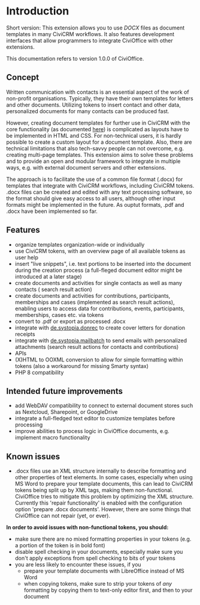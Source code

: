 # Introduction

Short version: This extension allows you to use *DOCX* files as document
templates in many CiviCRM workflows. It also features development interfaces that allow programmers to integrate CiviOffice with other extensions.

This documentation refers to version 1.0.0 of CiviOffice.

## Concept

Written communication with contacts is an essential aspect of the work of
non-profit organisations. Typically, they have their own templates for letters and other documents.
Utilizing tokens to insert contact and other data, personalized documents for many
contacts can be produced fast.

However, creating document templates for further use in CiviCRM with the core
functionality (as
documented [here](https://docs.civicrm.org/user/en/latest/email/message-templates/))
is complicated as layouts have to be implemented in HTML and CSS.
For non-technical users, it is hardly possible to create a custom layout for a
document template. Also, there are technical limitations that also tech-savvy
people can not overcome, e.g. creating multi-page templates. This extension aims
to solve these problems and to provide an open and modular framework to
integrate in multiple ways, e.g. with external document servers and other
extensions.

The approach is to facilitate the use of a common file format (.docx) for
templates that integrate with CiviCRM workflows, including CiviCRM tokens. .docx
files can be created and edited with any text processing software, so the format
should give easy access to all users, although other input formats might be
implemented in the future. As ouptut formats, .pdf and .docx have been
implemented so far.

## Features

- organize templates organization-wide or individually
- use CiviCRM tokens, with an overview page of all available tokens as user help
- insert "live snippets", i.e. text portions to be inserted into the document
  during the creation process (a full-fleged document editor might be introduced at a
  later stage)
- create documents and activities for single contacts as well as many contacts (
  search result action)
- create documents and activities for contributions, participants, memberships
  and cases (implemented as search result actions), enabling users to access
  data for contributions, events, participants, memberships, cases etc. via
  tokens
- convert to .pdf or export as processed .docx
- integrate
  with [de.systopia.donrec](https://github.com/systopia/de.systopia.donrec) to
  create cover letters for donation receipts
- integrate
  with [de.systopia.mailbatch](https://github.com/systopia/de.systopia.mailbatch)
  to send emails with personalized attachments (search result actions for
  contacts and contributions)
- APIs
- (X)HTML to OOXML conversion to allow for simple formatting within tokens (also
  a workaround for missing Smarty syntax)
- PHP 8 compatibility

## Intended future improvements

- add WebDAV compatibility to connect to external document stores such as
  Nextcloud, Sharepoint, or GoogleDrive
- integrate a full-fledged text editor to customize templates before
  processing
- improve abilities to process logic in CiviOffice documents, e.g. implement
  macro functionality

## Known issues

- .docx files use an XML structure internally to describe formatting and other
  properties of text elements. In some cases, especially when using MS Word to prepare your template documents, this can lead to CiviCRM tokens
  being split up by XML tags, making them non-functional. CiviOffice tries to
  mitigate this problem by optimizing the XML structure. Currently this 'repair
  functionality' is enabled with the configuration option
  'prepare .docx documents'. However, there are some things that CiviOffice can
  not repair (yet, or ever).

**In order to avoid issues with non-functional tokens, you should:**

- make sure there are no mixed formatting properties in your tokens (e.g. a
  portion of the token is in bold font)
- disable spell checking in your documents, especially make sure you don't
  apply exceptions from spell checking to bits of your tokens
- you are less likely to encounter these issues, if you
  - prepare your template documents with LibreOffice instead of MS Word
  - when copying tokens, make sure to strip your tokens of *any* formatting by copying them to text-only editor first, and then to your document  
